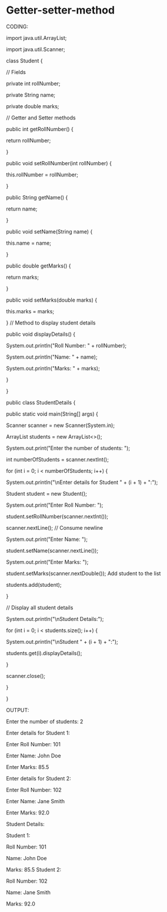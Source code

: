 # Getter-setter-method
CODING:

import java.util.ArrayList;

import java.util.Scanner;

class Student {

// Fields

private int rollNumber;

private String name;

private double marks;

// Getter and Setter methods

public int getRollNumber() {

return rollNumber;

}

public void setRollNumber(int rollNumber) {

this.rollNumber = rollNumber;

}

public String getName() {

return name;

}

public void setName(String name) {

this.name = name;

}

public double getMarks() {

return marks;

}

public void setMarks(double marks) {

this.marks = marks;

}
// Method to display student details

public void displayDetails() {

System.out.println("Roll Number: " + rollNumber);

System.out.println("Name: " + name);

System.out.println("Marks: " + marks);

}

}

public class StudentDetails {

public static void main(String[] args) {

Scanner scanner = new Scanner(System.in);

ArrayList<Student> students = new ArrayList<>();

System.out.print("Enter the number of students: ");

int numberOfStudents = scanner.nextInt();

for (int i = 0; i < numberOfStudents; i++) {

System.out.println("\nEnter details for Student " + (i + 1) + ":");

Student student = new Student();

System.out.print("Enter Roll Number: ");

student.setRollNumber(scanner.nextInt());

scanner.nextLine(); // Consume newline

System.out.print("Enter Name: ");

student.setName(scanner.nextLine());

System.out.print("Enter Marks: ");

student.setMarks(scanner.nextDouble());
Add student to the list

students.add(student);

}

// Display all student details

System.out.println("\nStudent Details:");

for (int i = 0; i < students.size(); i++) {

System.out.println("\nStudent " + (i + 1) + ":");

students.get(i).displayDetails();

}

scanner.close();

}

}

OUTPUT:

Enter the number of students: 2

Enter details for Student 1:

Enter Roll Number: 101

Enter Name: John Doe

Enter Marks: 85.5

Enter details for Student 2:

Enter Roll Number: 102

Enter Name: Jane Smith

Enter Marks: 92.0

Student Details:

Student 1:

Roll Number: 101

Name: John Doe

Marks: 85.5
Student 2:

Roll Number: 102

Name: Jane Smith

Marks: 92.0 
